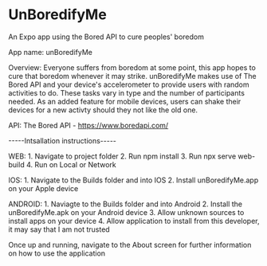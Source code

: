 # UnBoredifyMe
An Expo app using the Bored API to cure peoples' boredom

App name: unBoredifyMe

Overview: Everyone suffers from boredom at some point, this app hopes to cure that boredom whenever it may strike.
          unBoredifyMe makes use of The Bored API and your device's accelerometer to provide users with random activities
          to do. These tasks vary in type and the number of participants needed. As an added feature for mobile devices,
          users can shake their devices for a new activty should they not like the old one.

API: The Bored API - https://www.boredapi.com/

-----Intsallation instructions-----

WEB:
    1. Navigate to project folder
    2. Run npm install
    3. Run npx serve web-build
    4. Run on Local or Network

IOS:
    1. Navigate to the Builds folder and into IOS
    2. Install unBoredifyMe.app on your Apple device

ANDROID:
    1. Naviagte to the Builds folder and into Android
    2. Install the unBoredifyMe.apk on your Android device
    3. Allow unknown sources to install apps on your device
    4. Allow application to install from this developer, it may say that I am not trusted

Once up and running, navigate to the About screen for further information on how to use the application
